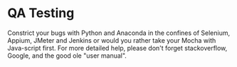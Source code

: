 # QA Testing
Constrict your bugs with Python and Anaconda in the confines of Selenium, Appium, JMeter and Jenkins
or would you rather take your Mocha with Java-script first. For more detailed help, please don't forget stackoverflow,
Google, and the good ole "user manual".

